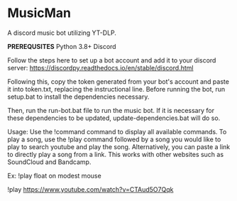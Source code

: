 # MusicMan
A discord music bot utilizing YT-DLP.

**PREREQUSITES**
Python 3.8+
Discord

Follow the steps here to set up a bot account and add it to your discord server:
https://discordpy.readthedocs.io/en/stable/discord.html

Following this, copy the token generated from your bot's account and paste it into token.txt, replacing the instructional line.
Before running the bot, run setup.bat to install the dependencies necessary.

Then, run the run-bot.bat file to run the music bot.
If it is necessary for these dependencies to be updated, update-dependencies.bat will do so.

Usage:
Use the !command command to display all available commands.
To play a song, use the !play command followed by a song you would like to play to search youtube and play the song. Alternatively,
you can paste a link to directly play a song from a link. This works with other websites such as SoundCloud and Bandcamp.

Ex: !play float on modest mouse

!play https://www.youtube.com/watch?v=CTAud5O7Qqk
